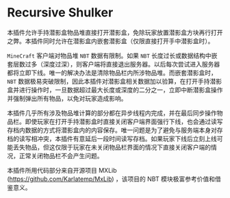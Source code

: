 # Recursive Shulker

本插件允许手持潜影盒物品堆直接打开潜影盒，免除玩家放置潜影盒方块再行打开之弊。本插件同时允许在潜影盒内嵌套潜影盒（仅限直接打开手中潜影盒时）。

`MineCraft` 客户端对物品堆 `NBT` 数据有限制。如果 `NBT` 长度过长或数据结构中嵌套层数过多（深度过深），则客户端将直接退出服务器。以后每次尝试进入服务器都将立即下线。唯一的解决办法是清除物品栏内所涉物品堆。而嵌套潜影盒时，`NBT` 数据极易突破限制，因此本插件对潜影盒相关数据加以验算，在打开手持潜影盒并进行操作时，一旦数据超过最大长度或深度的二分之一，立即中断潜影盒操作并强制弹出所有物品，以免对玩家造成影响。

本插件几乎所有涉及物品堆计算的部分都在异步线程内完成，并在最后同步操作物品栏。即使玩家在打开手持潜影盒时直接关闭客户端界面强行下线，也会通过读写存档内数据的方式将潜影盒内的内容保存。唯一问题是为了避免与服务端本身对存档的读写相冲突，本插件有意延后一段时间读写存档。如果玩家下线后立刻上线可能丢失物品，但这仅限于玩家在未关闭物品栏界面的情况下直接关闭客户端的情况，正常关闭物品栏不会产生问题。

本插件所用代码部分来自开源项目 MXLib (https://github.com/Karlatemp/MxLib) ，该项目的 NBT 模块极富参考价值和借鉴意义。